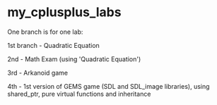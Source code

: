 # my_cplusplus_labs

One branch is for one lab:

1st branch - Quadratic Equation

2nd - Math Exam (using 'Quadratic Equation')

3rd - Arkanoid game

4th - 1st version of GEMS game (SDL and SDL_image libraries), using shared_ptr, pure virtual functions and inheritance
